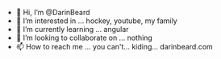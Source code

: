 - 👋 Hi, I’m @DarinBeard 
- 👀 I’m interested in ... hockey, youtube, my family
- 🌱 I’m currently learning ... angular
- 💞️ I’m looking to collaborate on ... nothing
- 📫 How to reach me ... you can't... kiding... darinbeard.com

<!---
DarinBeard/DarinBeard is a ✨ special ✨ repository because its `README.md` (this file) appears on your GitHub profile.
You can click the Preview link to take a look at your changes.
--->
